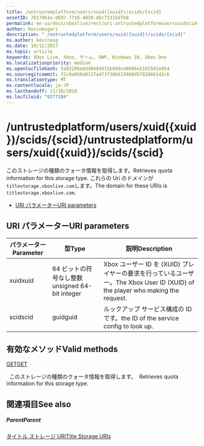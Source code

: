 ```yaml
---
title: /untrustedplatform/users/xuid({xuid})/scids/{scid}
assetID: 76170b1e-d697-7716-4038-dbc7231bdfb0
permalink: en-us/docs/xboxlive/rest/uri-untrustedplatformusersxuidscidsscid.html
author: KevinAsgari
description: " /untrustedplatform/users/xuid({xuid})/scids/{scid}"
ms.author: kevinasg
ms.date: 10/12/2017
ms.topic: article
keywords: Xbox Live, Xbox, ゲーム, UWP, Windows 10, Xbox One
ms.localizationpriority: medium
ms.openlocfilehash: 5a92286e6dd8484315b8d9ce0696e5192502e954
ms.sourcegitcommit: f2c9a050a9137a473f28b613968d5782866142c6
ms.translationtype: MT
ms.contentlocale: ja-JP
ms.lasthandoff: 11/10/2018
ms.locfileid: "6277184"
---
```

# <a name="untrustedplatformusersxuidxuidscidsscid"></a><span data-ttu-id="c0622-104">/untrustedplatform/users/xuid({xuid})/scids/{scid}</span><span class="sxs-lookup"><span data-stu-id="c0622-104">/untrustedplatform/users/xuid({xuid})/scids/{scid}</span></span>
<span data-ttu-id="c0622-105">このストレージの種類のクォータ情報を取得します。</span><span class="sxs-lookup"><span data-stu-id="c0622-105">Retrieves quota information for this storage type.</span></span> <span data-ttu-id="c0622-106">これらの Uri のドメインが`titlestorage.xboxlive.com`します。</span><span class="sxs-lookup"><span data-stu-id="c0622-106">The domain for these URIs is `titlestorage.xboxlive.com`.</span></span>
 
  * [<span data-ttu-id="c0622-107">URI パラメーター</span><span class="sxs-lookup"><span data-stu-id="c0622-107">URI parameters</span></span>](#ID4EV)
 
<a id="ID4EV"></a>

 
## <a name="uri-parameters"></a><span data-ttu-id="c0622-108">URI パラメーター</span><span class="sxs-lookup"><span data-stu-id="c0622-108">URI parameters</span></span>
 
| <span data-ttu-id="c0622-109">パラメーター</span><span class="sxs-lookup"><span data-stu-id="c0622-109">Parameter</span></span>| <span data-ttu-id="c0622-110">型</span><span class="sxs-lookup"><span data-stu-id="c0622-110">Type</span></span>| <span data-ttu-id="c0622-111">説明</span><span class="sxs-lookup"><span data-stu-id="c0622-111">Description</span></span>| 
| --- | --- | --- | 
| <span data-ttu-id="c0622-112">xuid</span><span class="sxs-lookup"><span data-stu-id="c0622-112">xuid</span></span>| <span data-ttu-id="c0622-113">64 ビットの符号なし整数</span><span class="sxs-lookup"><span data-stu-id="c0622-113">unsigned 64-bit integer</span></span>| <span data-ttu-id="c0622-114">Xbox ユーザー ID を (XUID) プレイヤーの要求を行っているユーザー。</span><span class="sxs-lookup"><span data-stu-id="c0622-114">The Xbox User ID (XUID) of the player who making the request.</span></span>| 
| <span data-ttu-id="c0622-115">scid</span><span class="sxs-lookup"><span data-stu-id="c0622-115">scid</span></span>| <span data-ttu-id="c0622-116">guid</span><span class="sxs-lookup"><span data-stu-id="c0622-116">guid</span></span>| <span data-ttu-id="c0622-117">ルックアップ サービス構成の ID です。</span><span class="sxs-lookup"><span data-stu-id="c0622-117">the ID of the service config to look up.</span></span>| 
  
<a id="ID4E3B"></a>

 
## <a name="valid-methods"></a><span data-ttu-id="c0622-118">有効なメソッド</span><span class="sxs-lookup"><span data-stu-id="c0622-118">Valid methods</span></span>

[<span data-ttu-id="c0622-119">GET</span><span class="sxs-lookup"><span data-stu-id="c0622-119">GET</span></span>](uri-untrustedplatformusersxuidscidsscid-get.md)

<span data-ttu-id="c0622-120">&nbsp;&nbsp;このストレージの種類のクォータ情報を取得します。</span><span class="sxs-lookup"><span data-stu-id="c0622-120">&nbsp;&nbsp;Retrieves quota information for this storage type.</span></span>
 
<a id="ID4EGC"></a>

 
## <a name="see-also"></a><span data-ttu-id="c0622-121">関連項目</span><span class="sxs-lookup"><span data-stu-id="c0622-121">See also</span></span>
 
<a id="ID4EIC"></a>

 
##### <a name="parent"></a><span data-ttu-id="c0622-122">Parent</span><span class="sxs-lookup"><span data-stu-id="c0622-122">Parent</span></span> 

[<span data-ttu-id="c0622-123">タイトル ストレージ URI</span><span class="sxs-lookup"><span data-stu-id="c0622-123">Title Storage URIs</span></span>](atoc-reference-storagev2.md)

   